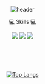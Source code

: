 
<div align="center">

![header](https://capsule-render.vercel.app/api?type=transparent&color=auto&height=200&section=header&text=Geonhoon's%20Github&fontSize=70&fontColor=54e1e8&stroke=00FF00)


<p>💻  Skills 💻</p>
<img src="https://img.shields.io/badge/HTML5-E34F26?style=for-the-badge&logo=HTML5&logoColor=white">
<img src="https://img.shields.io/badge/CSS3-1572B6?style=for-the-badge&logo=CSS3&logoColor=white">
<img src="https://img.shields.io/badge/JavaScript-F7DF1E?style=for-the-badge&logo=JavaScript&logoColor=white">
</br></br></br></br></br>

[![Top Langs](https://github-readme-stats.vercel.app/api/top-langs/?username=Shingunhoon&layout=compact)](https://github.com/Shingunhoon/github-readme-stats)




</div>
<!--
**Shingunhoon/Shingunhoon** is a ✨ _special_ ✨ repository because its `README.md` (this file) appears on your GitHub profile.

Here are some ideas to get you started:

- 🔭 I’m currently working on ...
- 🌱 I’m currently learning ...
- 👯 I’m looking to collaborate on ...
- 🤔 I’m looking for help with ...
- 💬 Ask me about ...
- 📫 How to reach me: ...
- 😄 Pronouns: ...
- ⚡ Fun fact: ...
-->
